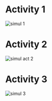 # Activity 1
![simul 1](https://user-images.githubusercontent.com/85788583/133656738-52c723e6-f0b9-49f0-8c34-e787222b7135.jpeg)

# Activity 2
![simul act 2](https://user-images.githubusercontent.com/85788583/133656805-d6fe7437-d5ca-4308-8ce2-f69f46a84096.jpeg)

# Activity 3
![simul 3](https://user-images.githubusercontent.com/85788583/133659660-0d4b293a-0897-4eab-8fe3-b972cac5aec7.jpeg)

